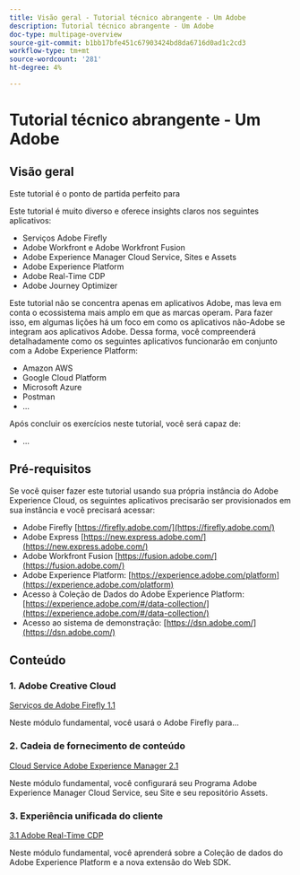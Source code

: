 ```yaml
---
title: Visão geral - Tutorial técnico abrangente - Um Adobe
description: Tutorial técnico abrangente - Um Adobe
doc-type: multipage-overview
source-git-commit: b1bb17bfe451c67903424bd8da6716d0ad1c2cd3
workflow-type: tm+mt
source-wordcount: '281'
ht-degree: 4%

---
```


# Tutorial técnico abrangente - Um Adobe

## Visão geral

Este tutorial é o ponto de partida perfeito para

Este tutorial é muito diverso e oferece insights claros nos seguintes aplicativos:

- Serviços Adobe Firefly
- Adobe Workfront e Adobe Workfront Fusion
- Adobe Experience Manager Cloud Service, Sites e Assets
- Adobe Experience Platform
- Adobe Real-Time CDP
- Adobe Journey Optimizer


Este tutorial não se concentra apenas em aplicativos Adobe, mas leva em conta o ecossistema mais amplo em que as marcas operam. Para fazer isso, em algumas lições há um foco em como os aplicativos não-Adobe se integram aos aplicativos Adobe. Dessa forma, você compreenderá detalhadamente como os seguintes aplicativos funcionarão em conjunto com a Adobe Experience Platform:

- Amazon AWS
- Google Cloud Platform
- Microsoft Azure
- Postman
- ...

Após concluir os exercícios neste tutorial, você será capaz de:

- ...

## Pré-requisitos

Se você quiser fazer este tutorial usando sua própria instância do Adobe Experience Cloud, os seguintes aplicativos precisarão ser provisionados em sua instância e você precisará acessar:

- Adobe Firefly [https://firefly.adobe.com/](https://firefly.adobe.com/)
- Adobe Express [https://new.express.adobe.com/](https://new.express.adobe.com/)
- Adobe Workfront Fusion [https://fusion.adobe.com/](https://fusion.adobe.com/)
- Adobe Experience Platform: [https://experience.adobe.com/platform](https://experience.adobe.com/platform)
- Acesso à Coleção de Dados do Adobe Experience Platform: [https://experience.adobe.com/#/data-collection/](https://experience.adobe.com/#/data-collection/)
- Acesso ao sistema de demonstração: [https://dsn.adobe.com/](https://dsn.adobe.com/)

## Conteúdo

### 1. Adobe Creative Cloud

[Serviços de Adobe Firefly 1.1](./modules/creative-cloud/module1.1/firefly-services.md)

Neste módulo fundamental, você usará o Adobe Firefly para...

### 2. Cadeia de fornecimento de conteúdo

[Cloud Service Adobe Experience Manager 2.1](./modules/csc/module2.1/aemcs.md)

Neste módulo fundamental, você configurará seu Programa Adobe Experience Manager Cloud Service, seu Site e seu repositório Assets.

### 3. Experiência unificada do cliente

[3.1 Adobe Real-Time CDP](./modules/uce/module3.1/rtcdp.md)

Neste módulo fundamental, você aprenderá sobre a Coleção de dados do Adobe Experience Platform e a nova extensão do Web SDK.